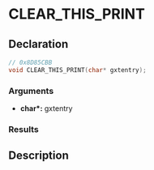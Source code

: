 # CLEAR_THIS_PRINT

## Declaration
```cpp
// 0x8D85CBB
void CLEAR_THIS_PRINT(char* gxtentry);
```

### Arguments
- **char\*:** gxtentry

### Results

## Description

